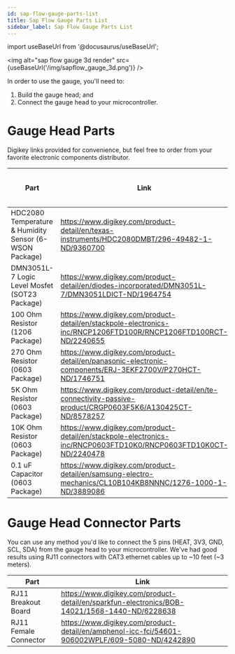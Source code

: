 ```yaml
---
id: sap-flow-gauge-parts-list
title: Sap Flow Gauge Parts List
sidebar_label: Sap Flow Gauge Parts List
---
```

import useBaseUrl from '@docusaurus/useBaseUrl';

<img alt="sap flow gauge 3d render" src={useBaseUrl('/img/sapflow_gauge_3d.png')} />

In order to use the gauge, you'll need to:
1. Build the gauge head; and
2. Connect the gauge head to your microcontroller.

# Gauge Head Parts

Digikey links provided for convenience, but feel free to order from your favorite electronic components distributor.

| Part | Link | Quantity Needed Per Gauge |
|----------------------------------|------------------------------------------------------------------------------------------------------------------|---------------------------|
| HDC2080 Temperature & Humidity Sensor (6-WSON Package) | https://www.digikey.com/product-detail/en/texas-instruments/HDC2080DMBT/296-49482-1-ND/9360700 | 2 |
| DMN3051L-7 Logic Level Mosfet (SOT23 Package) | https://www.digikey.com/product-detail/en/diodes-incorporated/DMN3051L-7/DMN3051LDICT-ND/1964754 | 1 |
| 100 Ohm Resistor (1206 Package) | https://www.digikey.com/product-detail/en/stackpole-electronics-inc/RNCP1206FTD100R/RNCP1206FTD100RCT-ND/2240655 | 1 |
| 270 Ohm Resistor (0603 Package) | https://www.digikey.com/product-detail/en/panasonic-electronic-components/ERJ-3EKF2700V/P270HCT-ND/1746751 | 1 |
| 5K Ohm Resistor (0603 Package) | https://www.digikey.com/product-detail/en/te-connectivity-passive-product/CRGP0603F5K6/A130425CT-ND/8578257 | 2 |
| 10K Ohm Resistor (0603 Package) | https://www.digikey.com/product-detail/en/stackpole-electronics-inc/RNCP0603FTD10K0/RNCP0603FTD10K0CT-ND/2240478 | 1 |
| 0.1 uF Capacitor (0603 Package) | https://www.digikey.com/product-detail/en/samsung-electro-mechanics/CL10B104KB8NNNC/1276-1000-1-ND/3889086 | 2 |

# Gauge Head Connector Parts
You can use any method you'd like to connect the 5 pins (HEAT, 3V3, GND, SCL, SDA) from the gauge head to your microcontroller. We've had good results using RJ11 connectors with CAT3 ethernet cables up to ~10 feet (~3 meters).

| Part | Link |
|-----------------------|-------------------------------------------------------------------------------------------------|
| RJ11 Breakout Board | https://www.digikey.com/product-detail/en/sparkfun-electronics/BOB-14021/1568-1440-ND/6228638 |
| RJ11 Female Connector | https://www.digikey.com/product-detail/en/amphenol-icc-fci/54601-906002WPLF/609-5080-ND/4242890 |